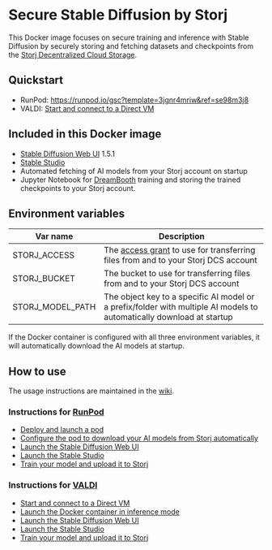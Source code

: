 # Secure Stable Diffusion by Storj

This Docker image focuses on secure training and inference with Stable Diffusion by securely storing and fetching datasets and checkpoints from the [Storj Decentralized Cloud Storage](https://storj.io).

## Quickstart

* RunPod:
https://runpod.io/gsc?template=3jgnr4mriw&ref=se98m3j8
* VALDI: [Start and connect to a Direct VM](https://github.com/storj/secure-stable-diffusion/wiki/VALDI%3A-Start-and-connect-to-a-Direct-VM)

## Included in this Docker image

* [Stable Diffusion Web UI](https://github.com/AUTOMATIC1111/stable-diffusion-webui) 1.5.1
* [Stable Studio](https://github.com/Stability-AI/StableStudio)
* Automated fetching of AI models from your Storj account on startup
* Jupyter Notebook for [DreamBooth](https://dreambooth.github.io/) training and storing the trained checkpoints to your Storj account.

## Environment variables

| Var name | Description |
| -------- | ----------- |
| STORJ_ACCESS | The [access grant](https://docs.storj.io/dcs/concepts/access/access-grants) to use for transferring files from and to your Storj DCS account |
| STORJ_BUCKET | The bucket to use for transferring files from and to your Storj DCS account |
| STORJ_MODEL_PATH | The object key to a specific AI model or a prefix/folder with multiple AI models to automatically download at startup |

If the Docker container is configured with all three environment variables, it will automatically download the AI models at startup.

## How to use

The usage instructions are maintained in the [wiki](https://github.com/storj/secure-stable-diffusion/wiki).

### Instructions for [RunPod](https://runpod.io/?ref=se98m3j8)
* [Deploy and launch a pod](https://github.com/storj/secure-stable-diffusion/wiki/RunPod%3A-Deploy-and-launch-a-pod)
* [Configure the pod to download your AI models from Storj automatically](https://github.com/storj/secure-stable-diffusion/wiki/RunPod%3A-Configure-the-pod-to-download-your-AI-models-from-Storj-automatically)
* [Launch the Stable Diffusion Web UI](https://github.com/storj/secure-stable-diffusion/wiki/RunPod%3A-Launch-the-Stable-Diffusion-Web-UI)
* [Launch the Stable Studio](https://github.com/storj/secure-stable-diffusion/wiki/RunPod%3A-Launch-the-Stable-Studio)
* [Train your model and upload it to Storj](https://github.com/storj/secure-stable-diffusion/wiki/RunPod%3A-Train-your-model-and-upload-it-to-Storj)

### Instructions for [VALDI](https://valdi.ai/signup?ref=LdwHNPBZ)
* [Start and connect to a Direct VM](https://github.com/storj/secure-stable-diffusion/wiki/VALDI%3A-Start-and-connect-to-a-Direct-VM)
* [Launch the Docker container in inference mode](https://github.com/storj/secure-stable-diffusion/wiki/VALDI%3A-Launch-the-Docker-container-in-inference-mode)
* [Launch the Stable Diffusion Web UI](https://github.com/storj/secure-stable-diffusion/wiki/VALDI%3A-Launch-the-Stable-Diffusion-Web-UI)
* [Launch the Stable Studio](https://github.com/storj/secure-stable-diffusion/wiki/VALDI%3A-Launch-the-Stable-Studio)
* [Train your model and upload it to Storj](https://github.com/storj/secure-stable-diffusion/wiki/VALDI%3A-Train-your-model-and-upload-it-to-Storj)
